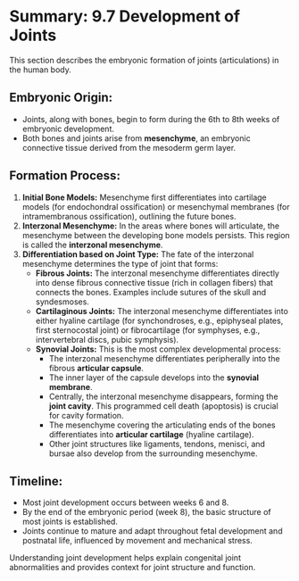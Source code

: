 # Summary: 9.7 Development of Joints

This section describes the embryonic formation of joints (articulations) in the human body.

## Embryonic Origin:

*   Joints, along with bones, begin to form during the 6th to 8th weeks of embryonic development.
*   Both bones and joints arise from **mesenchyme**, an embryonic connective tissue derived from the mesoderm germ layer.

## Formation Process:

1.  **Initial Bone Models:** Mesenchyme first differentiates into cartilage models (for endochondral ossification) or mesenchymal membranes (for intramembranous ossification), outlining the future bones.
2.  **Interzonal Mesenchyme:** In the areas where bones will articulate, the mesenchyme between the developing bone models persists. This region is called the **interzonal mesenchyme**.
3.  **Differentiation based on Joint Type:** The fate of the interzonal mesenchyme determines the type of joint that forms:
    *   **Fibrous Joints:** The interzonal mesenchyme differentiates directly into dense fibrous connective tissue (rich in collagen fibers) that connects the bones. Examples include sutures of the skull and syndesmoses.
    *   **Cartilaginous Joints:** The interzonal mesenchyme differentiates into either hyaline cartilage (for synchondroses, e.g., epiphyseal plates, first sternocostal joint) or fibrocartilage (for symphyses, e.g., intervertebral discs, pubic symphysis).
    *   **Synovial Joints:** This is the most complex developmental process:
        *   The interzonal mesenchyme differentiates peripherally into the fibrous **articular capsule**.
        *   The inner layer of the capsule develops into the **synovial membrane**.
        *   Centrally, the interzonal mesenchyme disappears, forming the **joint cavity**. This programmed cell death (apoptosis) is crucial for cavity formation.
        *   The mesenchyme covering the articulating ends of the bones differentiates into **articular cartilage** (hyaline cartilage).
        *   Other joint structures like ligaments, tendons, menisci, and bursae also develop from the surrounding mesenchyme.

## Timeline:

*   Most joint development occurs between weeks 6 and 8.
*   By the end of the embryonic period (week 8), the basic structure of most joints is established.
*   Joints continue to mature and adapt throughout fetal development and postnatal life, influenced by movement and mechanical stress.

Understanding joint development helps explain congenital joint abnormalities and provides context for joint structure and function.
